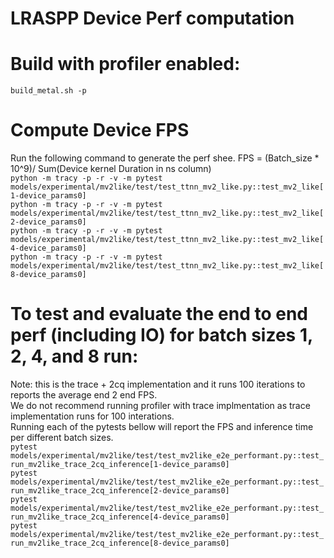 # LRASPP Device Perf computation

# Build with profiler enabled:
`build_metal.sh -p`

# Compute Device FPS
Run the following command to generate the perf shee. FPS = (Batch_size * 10^9)/ Sum(Device kernel Duration in ns column)<br>
`python -m tracy -p -r -v -m pytest models/experimental/mv2like/test/test_ttnn_mv2_like.py::test_mv2_like[1-device_params0]`<br>
`python -m tracy -p -r -v -m pytest models/experimental/mv2like/test/test_ttnn_mv2_like.py::test_mv2_like[2-device_params0]`<br>
`python -m tracy -p -r -v -m pytest models/experimental/mv2like/test/test_ttnn_mv2_like.py::test_mv2_like[4-device_params0]`<br>
`python -m tracy -p -r -v -m pytest  models/experimental/mv2like/test/test_ttnn_mv2_like.py::test_mv2_like[8-device_params0]`<br>


# To test and evaluate the end to end perf (including IO) for batch sizes 1, 2, 4, and 8 run:
Note: this is the trace + 2cq implementation and it runs 100 iterations to reports the average end 2 end FPS.<br>
We do not recommend running profiler with trace implmentation as trace implementation runs for 100 interations.<br>
Running each of the pytests bellow will report the FPS and inference time per different batch sizes.<br>
`pytest models/experimental/mv2like/test/test_mv2like_e2e_performant.py::test_run_mv2like_trace_2cq_inference[1-device_params0]`<br>
`pytest models/experimental/mv2like/test/test_mv2like_e2e_performant.py::test_run_mv2like_trace_2cq_inference[2-device_params0]`<br>
`pytest models/experimental/mv2like/test/test_mv2like_e2e_performant.py::test_run_mv2like_trace_2cq_inference[4-device_params0]`<br>
`pytest models/experimental/mv2like/test/test_mv2like_e2e_performant.py::test_run_mv2like_trace_2cq_inference[8-device_params0]`<br>
